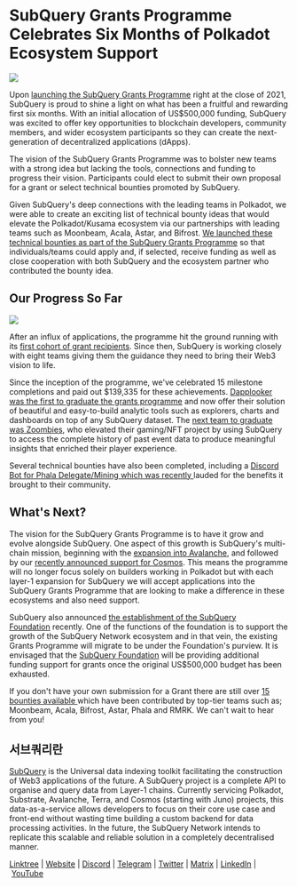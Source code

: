 # SubQuery Grants Programme Celebrates Six Months of Polkadot Ecosystem Support

![](https://miro.medium.com/max/1400/1*P_qbuyYqTl2c-6wg5bb2eg.jpeg)

Upon [launching the SubQuery Grants Programme](./20211222-grants.md) right at the close of 2021, SubQuery is proud to shine a light on what has been a fruitful and rewarding first six months. With an initial allocation of US$500,000 funding, SubQuery was excited to offer key opportunities to blockchain developers, community members, and wider ecosystem participants so they can create the next-generation of decentralized applications (dApps).

The vision of the SubQuery Grants Programme was to bolster new teams with a strong idea but lacking the tools, connections and funding to progress their vision. Participants could elect to submit their own proposal for a grant or select technical bounties promoted by SubQuery.

Given SubQuery's deep connections with the leading teams in Polkadot, we were able to create an exciting list of technical bounty ideas that would elevate the Polkadot/Kusama ecosystem via our partnerships with leading teams such as Moonbeam, Acala, Astar, and Bifrost. [We launched these technical bounties as part of the SubQuery Grants Programme](./20220127-grants-bounties.md) so that individuals/teams could apply and, if selected, receive funding as well as close cooperation with both SubQuery and the ecosystem partner who contributed the bounty idea.

## Our Progress So Far

![](https://miro.medium.com/max/1400/1*l_IG7mnRrpJApsWf739juA.png)

After an influx of applications, the programme hit the ground running with its [first cohort of grant recipients](./20220223-grants-first-cohort.md). Since then, SubQuery is working closely with eight teams giving them the guidance they need to bring their Web3 vision to life.

Since the inception of the programme, we've celebrated 15 milestone completions and paid out $139,335 for these achievements. [Dapplooker was the first to graduate the grants programme](../customer_announcements/20220425-dapplooker-grant.md) and now offer their solution of beautiful and easy-to-build analytic tools such as explorers, charts and dashboards on top of any SubQuery dataset. The [next team to graduate was Zoombies](../customer_announcements/20220520-zoombies.md), who elevated their gaming/NFT project by using SubQuery to access the complete history of past event data to produce meaningful insights that enriched their player experience.

Several technical bounties have also been completed, including a [Discord Bot for Phala Delegate/Mining which was recently ](https://twitter.com/phalanetwork/status/1525023207371468800?s=21)lauded for the benefits it brought to their community.

## What's Next?

The vision for the SubQuery Grants Programme is to have it grow and evolve alongside SubQuery. One aspect of this growth is SubQuery's multi-chain mission, beginning with the [expansion into Avalanche](./20220321-avalache.md), and followed by our [recently announced support for Cosmos](./20220609-juno-cosmos.md). This means the programme will no longer focus solely on builders working in Polkadot but with each layer-1 expansion for SubQuery we will accept applications into the SubQuery Grants Programme that are looking to make a difference in these ecosystems and also need support.

SubQuery also announced [the establishment of the SubQuery Foundation](./20220617-foundation-launch.md) recently. One of the functions of the foundation is to support the growth of the SubQuery Network ecosystem and in that vein, the existing Grants Programme will migrate to be under the Foundation's purview. It is envisaged that the [SubQuery Foundation](https://www.subquery.foundation/) will be providing additional funding support for grants once the original US$500,000 budget has been exhausted.

If you don't have your own submission for a Grant there are still over [15 bounties available ](https://subquery.network/grants)which have been contributed by top-tier teams such as; Moonbeam, Acala, Bifrost, Astar, Phala and RMRK. We can't wait to hear from you!

## 서브쿼리란

[SubQuery](https://subquery.network/) is the Universal data indexing toolkit facilitating the construction of Web3 applications of the future. A SubQuery project is a complete API to organise and query data from Layer-1 chains. Currently servicing Polkadot, Substrate, Avalanche, Terra, and Cosmos (starting with Juno) projects, this data-as-a-service allows developers to focus on their core use case and front-end without wasting time building a custom backend for data processing activities. In the future, the SubQuery Network intends to replicate this scalable and reliable solution in a completely decentralised manner.

​​[Linktree](https://linktr.ee/subquerynetwork) | [Website](https://subquery.network/) | [Discord](https://discord.com/invite/78zg8aBSMG) | [Telegram](https://t.me/subquerynetwork) | [Twitter](https://twitter.com/subquerynetwork) | [Matrix](https://matrix.to/#/#subquery:matrix.org) | [LinkedIn](https://www.linkedin.com/company/subquery) | [YouTube](https://www.youtube.com/channel/UCi1a6NUUjegcLHDFLr7CqLw)
